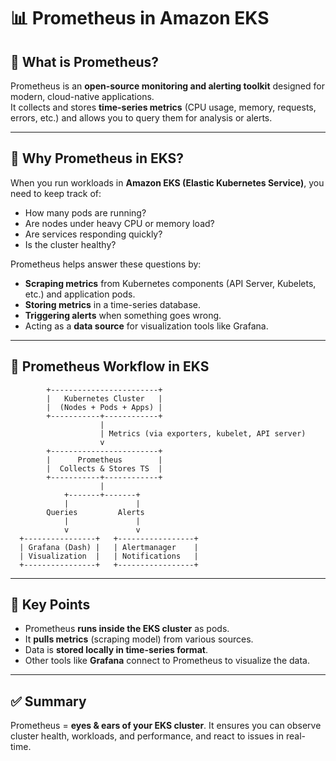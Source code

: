 
# 📊 Prometheus in Amazon EKS

## 🔹 What is Prometheus?
Prometheus is an **open-source monitoring and alerting toolkit** designed for modern, cloud-native applications.  
It collects and stores **time-series metrics** (CPU usage, memory, requests, errors, etc.) and allows you to query them for analysis or alerts.

---

## 🔹 Why Prometheus in EKS?
When you run workloads in **Amazon EKS (Elastic Kubernetes Service)**, you need to keep track of:
- How many pods are running?  
- Are nodes under heavy CPU or memory load?  
- Are services responding quickly?  
- Is the cluster healthy?  

Prometheus helps answer these questions by:
- **Scraping metrics** from Kubernetes components (API Server, Kubelets, etc.) and application pods.  
- **Storing metrics** in a time-series database.  
- **Triggering alerts** when something goes wrong.  
- Acting as a **data source** for visualization tools like Grafana.  

---

## 🔹 Prometheus Workflow in EKS

```text
        +------------------------+
        |   Kubernetes Cluster   |
        |  (Nodes + Pods + Apps) |
        +-----------+------------+
                    |
                    | Metrics (via exporters, kubelet, API server)
                    v
        +------------------------+
        |      Prometheus        |
        |  Collects & Stores TS  |
        +-----------+------------+
                    |
            +-------+-------+
            |               |
        Queries         Alerts
            |               |
            v               v
  +----------------+   +-----------------+
  | Grafana (Dash) |   | Alertmanager    |
  | Visualization  |   | Notifications   |
  +----------------+   +-----------------+
````

---

## 🔹 Key Points

* Prometheus **runs inside the EKS cluster** as pods.
* It **pulls metrics** (scraping model) from various sources.
* Data is **stored locally in time-series format**.
* Other tools like **Grafana** connect to Prometheus to visualize the data.

---

## ✅ Summary

Prometheus = **eyes & ears of your EKS cluster**.
It ensures you can observe cluster health, workloads, and performance, and react to issues in real-time.

```

